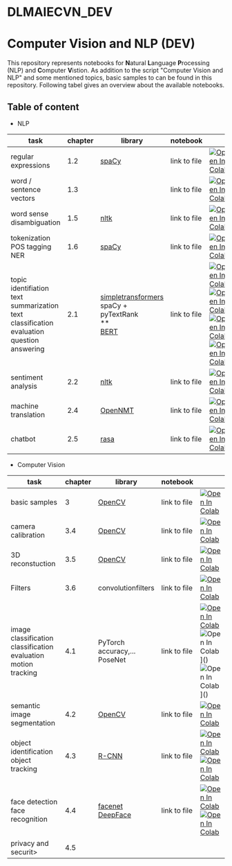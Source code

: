 # DLMAIECVN_DEV
Computer Vision and NLP (DEV)
===

This repository represents notebooks for **N**atural **L**anguage **P**rocessing (NLP) and **C**omputer **V**istion.
As addition to the script  "Computer Vision and NLP" and some mentioned topics, basic samples to can be found in this repository. Following tabel gives an overview about the available notebooks.

Table of content
---
* NLP

|task | chapter |  library | notebook|     |
|-----|---------|----------|---------|-----|
|regular expressions| 1.2 | [spaCy](https://spacy.io/)| link to file| [![Open In Colab](https://colab.research.google.com/assets/colab-badge.svg)](https://colab.research.google.com/drive/1UO0zE0laP3Xseqw-VE-_aqMz0EUPsTEJ?usp=sharing)|
|word / sentence vectors| 1.3 | | link to file| [![Open In Colab](https://colab.research.google.com/assets/colab-badge.svg)]()|
|word sense disambiguation| 1.5 | [nltk](https://www.nltk.org/)| link to file| [![Open In Colab](https://colab.research.google.com/assets/colab-badge.svg)](https://colab.research.google.com/drive/1d-mtm2hpSY0gA-NmVROStmcdJECOxLW0?usp=sharing)|
|tokenization <br> POS tagging <br> NER| 1.6 |[spaCy](https://spacy.io/)| link to file| [![Open In Colab](https://colab.research.google.com/assets/colab-badge.svg)](https://colab.research.google.com/drive/1YVEkTE4G9s5gMGNbdwVXz76BRGDx3UDV?usp=sharing)|
|topic identifiation <br> text summarization <br> text classification evaluation <br> question answering| 2.1  | [simpletransformers](https://simpletransformers.ai/) <br> spaCy + pyTextRank <br> ** <br> [BERT](https://github.com/google-research/bert)| link to file| [![Open In Colab](https://colab.research.google.com/assets/colab-badge.svg)]() <br> [![Open In Colab](https://colab.research.google.com/assets/colab-badge.svg)](https://colab.research.google.com/drive/1V3jWZdNH4qmJkfFiS6HL-AerAoqNpSF1?usp=sharing) <br> [![Open In Colab](https://colab.research.google.com/assets/colab-badge.svg)]() <br> [![Open In Colab](https://colab.research.google.com/assets/colab-badge.svg)](https://colab.research.google.com/drive/1cJEQUeMSZL4Y0fxsCzxuNbSxRyDwr2sM?usp=sharing)|
|sentiment analysis| 2.2 | [nltk](https://www.nltk.org/) | link to file| [![Open In Colab](https://colab.research.google.com/assets/colab-badge.svg)]()|
|machine translation| 2.4 | [OpenNMT](https://opennmt.net/) | link to file| [![Open In Colab](https://colab.research.google.com/assets/colab-badge.svg)](https://colab.research.google.com/drive/1GP6JrHQPk3ALSak2hCl6AoyQjtUUtpQi?usp=sharing)|
|chatbot| 2.5 | [rasa](https://github.com/RasaHQ/rasa-demo) | link to file| [![Open In Colab](https://colab.research.google.com/assets/colab-badge.svg)](https://colab.research.google.com/drive/1Ss6MMJjdnNp4OeJgRR-Ij974uRgFXLJH?usp=sharing<)|

* Computer Vision


|task | chapter |  library | notebook|     |
|-----|---------|----------|---------|-----|
|basic samples| 3 | [OpenCV](https://opencv.org/)| link to file| [![Open In Colab](https://colab.research.google.com/assets/colab-badge.svg)]()|
|camera calibration| 3.4 |[OpenCV](https://opencv.org/)| link to file| [![Open In Colab](https://colab.research.google.com/assets/colab-badge.svg)]()|
|3D reconstuction| 3.5 |[OpenCV](https://opencv.org/) | link to file| [![Open In Colab](https://colab.research.google.com/assets/colab-badge.svg)]()|
|Filters| 3.6 |convolutionfilters| link to file| [![Open In Colab](https://colab.research.google.com/assets/colab-badge.svg)]()|
|image classification <br> classification evaluation <br> motion tracking| 4.1  |PyTorch <br> accuracy,... <br> PoseNet | link to file| [![Open In Colab](https://colab.research.google.com/assets/colab-badge.svg)]() <br> ![Open In Colab](https://colab.research.google.com/assets/colab-badge.svg)]() <br> ![Open In Colab](https://colab.research.google.com/assets/colab-badge.svg)]()|
|semantic image segmentation| 4.2 | [OpenCV](https://opencv.org/) | link to file| [![Open In Colab](https://colab.research.google.com/assets/colab-badge.svg)]()|
|object identification <br> object tracking| 4.3 | [R-CNN]() | link to file| [![Open In Colab](https://colab.research.google.com/assets/colab-badge.svg)]() <br> [![Open In Colab](https://colab.research.google.com/assets/colab-badge.svg)]()|
|face detection <br> face recognition| 4.4 |[facenet]() <br> [DeepFace]()| link to file| [![Open In Colab](https://colab.research.google.com/assets/colab-badge.svg)]() <br> [![Open In Colab](https://colab.research.google.com/assets/colab-badge.svg)]()|
|privacy and securit> | 4.5 | | |
